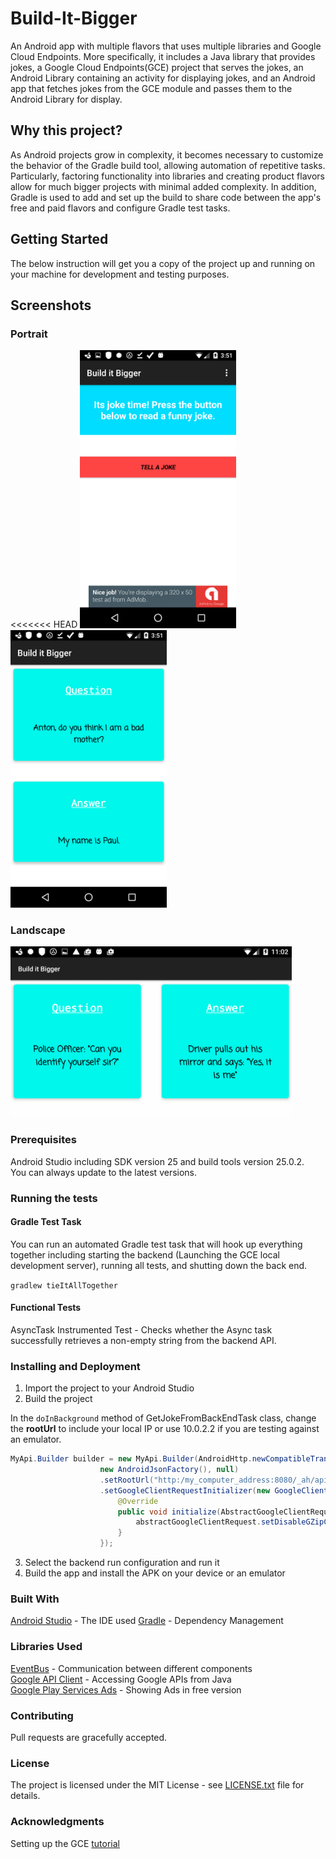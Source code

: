 # Build-It-Bigger

An Android app with multiple flavors that uses multiple libraries and Google Cloud Endpoints. More specifically, it includes a Java library that provides jokes, a Google Cloud Endpoints(GCE) project that serves the jokes, an Android Library containing an activity for displaying jokes, and an Android app that fetches jokes from the GCE module and passes them to the Android Library for display.

## Why this project?
As Android projects grow in complexity, it becomes necessary to customize the behavior of the Gradle build tool, allowing automation of repetitive tasks. Particularly, factoring functionality into libraries and creating product flavors allow for much bigger projects with minimal added complexity. In addition, 
Gradle is used to add and set up the build to share code between the app's free and paid flavors and configure Gradle test tasks.
## Getting Started
The below instruction will get you a copy of the project up and running on your machine for development and testing purposes.

## Screenshots
### Portrait ##
<<<<<<< HEAD
<img src="screenshots/build_it_bigger_port.png" width="250"> <img src="screenshots/build_it_bigger_port_2.png" width="250">

### Landscape ###
<img src="screenshots/build_it_bigger_land.png" width="450">   

### Prerequisites
Android Studio including SDK version 25 and build tools version 25.0.2.  
You can always update to the latest versions. 

### Running the tests
#### Gradle Test Task ####
You can run an automated Gradle test task that will hook up everything together including starting the backend (Launching the GCE local development server), running all tests, and shutting down the back end.  

`gradlew tieItAllTogether`  

#### Functional Tests ####
AsyncTask Instrumented Test - Checks whether the Async task successfully retrieves a non-empty string from the backend API.


### Installing and Deployment
1. Import the project to your Android Studio  
2. Build the project

In the `doInBackground` method of GetJokeFromBackEndTask class, change the **rootUrl** to include your local IP or use 10.0.2.2 if you are testing against an emulator. 

```java
MyApi.Builder builder = new MyApi.Builder(AndroidHttp.newCompatibleTransport(),
                    new AndroidJsonFactory(), null)
                    .setRootUrl("http:/my_computer_address:8080/_ah/api/")
                    .setGoogleClientRequestInitializer(new GoogleClientRequestInitializer() {
                        @Override
                        public void initialize(AbstractGoogleClientRequest<?> abstractGoogleClientRequest) throws IOException {
                            abstractGoogleClientRequest.setDisableGZipContent(true);
                        }
                    });
```

3. Select the backend run configuration and run it
2. Build the app and install the APK on your device or an emulator
                 
### Built With
[Android Studio](https://developer.android.com/studio/index.html) - The IDE used
[Gradle](https://gradle.org/) - Dependency Management

### Libraries Used
[EventBus](https://github.com/greenrobot/EventBus) - Communication between different components    
[Google API Client](https://developers.google.com/api-client-library/java/) - Accessing Google APIs from Java    
[Google Play Services Ads](https://developers.google.com/android/guides/setup) - Showing Ads in free version    

### Contributing 
Pull requests are gracefully accepted. 

### License
The project is licensed under the MIT License - see [LICENSE.txt](LICENSE.txt) file for details.

### Acknowledgments
Setting up the GCE [tutorial](https://github.com/GoogleCloudPlatform/gradle-appengine-templates/tree/master/HelloEndpoints)
